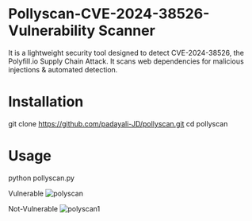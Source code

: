 # Pollyscan-CVE-2024-38526-Vulnerability Scanner
It is a lightweight security tool designed to detect CVE-2024-38526, the Polyfill.io Supply Chain Attack. It scans web dependencies for malicious injections & automated detection.

# Installation
git clone https://github.com/padayali-JD/pollyscan.git
cd pollyscan

# Usage
python pollyscan.py <URL>

Vulnerable
![polyscan](https://github.com/user-attachments/assets/d4a1b3fd-72eb-4639-9fd7-058c08a294c0)

Not-Vulnerable
![polyscan1](https://github.com/user-attachments/assets/1ce827be-5327-408b-a0bc-50129ea3df29)
